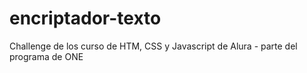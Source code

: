 # encriptador-texto
Challenge de los curso de HTM, CSS y Javascript de Alura - parte del programa de ONE
